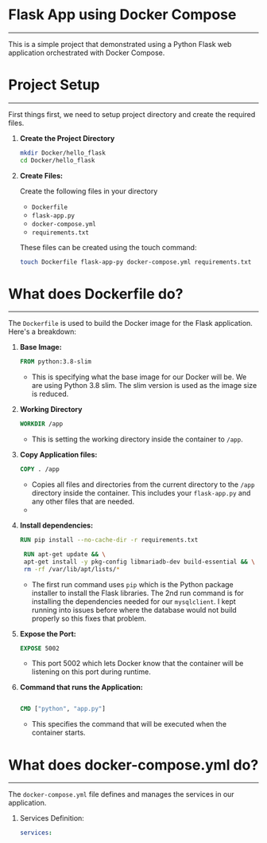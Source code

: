 # Flask App using Docker Compose
---
This is a simple project that demonstrated using a Python Flask web application orchestrated with Docker Compose.

# Project Setup
---

First things first, we need to setup project directory and create the required files.

1. **Create the Project Directory**
     ``` bash
     mkdir Docker/hello_flask
     cd Docker/hello_flask

2. **Create Files:**

   Create the following files in your directory
   - `Dockerfile`
   - `flask-app.py`
   - `docker-compose.yml`
   - `requirements.txt`
  
   These files can be created using the touch command:
   ``` bash
   touch Dockerfile flask-app-py docker-compose.yml requirements.txt
   ```

# What does Dockerfile do?
---
The `Dockerfile` is used to build the Docker image for the Flask application. Here's a breakdown:

1. **Base Image:**
   ``` dockerfile
   FROM python:3.8-slim
   ```
   - This is specifying what the base image for our Docker will be. We are using Python 3.8 slim. The slim version is used as the image size is reduced.
  
2. **Working Directory**
   ``` dockerfile
   WORKDIR /app
   ```
   - This is setting the working directory inside the container to `/app`.
  
3. **Copy Application files:**
   ``` dockerfile
   COPY . /app
   ```
   - Copies all files and directories from the current directory to the `/app` directory inside the container. This includes your `flask-app.py` and any other files that are needed.
   - 
  
4. **Install dependencies:**
   ``` dockerfile
   RUN pip install --no-cache-dir -r requirements.txt
   ```
   ``` dockerfile
    RUN apt-get update && \
    apt-get install -y pkg-config libmariadb-dev build-essential && \
    rm -rf /var/lib/apt/lists/*
   ```
   - The first run command uses `pip` which is the Python package installer to install the Flask libraries. The 2nd run command is for installing the dependencies needed for our `mysqlclient`. I kept running into issues before where the database would not build properly so this fixes that problem.
  
5. **Expose the Port:**
   ``` dockerfile
   EXPOSE 5002
   ```
   - This port 5002 which lets Docker know that the container will be listening on this port during runtime.

6. **Command that runs the Application:**

   ``` dockerfile

   CMD ["python", "app.py"]
   ```
   - This specifies the command that will be executed when the container starts.

# What does docker-compose.yml do?
---

The `docker-compose.yml` file defines and manages the services in our application.

1. Services Definition:
   ``` yaml
   services:
   ```
